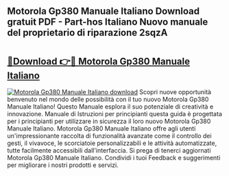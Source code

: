 ## Motorola Gp380 Manuale Italiano Download gratuit PDF - Part-hos Italiano Nuovo manuale del proprietario di riparazione 2sqzA

# <h2><a href="http://dfevqhj.blite.top/?on=Motorola+Gp380+Manuale+Italiano">🔗Download 👉🔴 Motorola Gp380 Manuale Italiano</a></h2>

[![Motorola Gp380 Manuale Italiano download](https://i.imgur.com/lujVjoI.png)](http://dfevqhj.blite.top/?on=Motorola+Gp380+Manuale+Italiano)
Scopri nuove opportunità benvenuto nel mondo delle possibilità con il tuo nuovo Motorola Gp380 Manuale Italiano! Questo Manuale esplora il suo potenziale di creatività e innovazione. Manuale di Istruzioni per principianti questa guida è progettata per i principianti per utilizzare in sicurezza il loro nuovo Motorola Gp380 Manuale Italiano. Motorola Gp380 Manuale Italiano offre agli utenti un'impressionante raccolta di funzionalità avanzate come il controllo dei gesti, il vivavoce, le scorciatoie personalizzabili e le attività automatizzate, tutte facilmente accessibili dall'interfaccia. Si prega di tenerci aggiornati Motorola Gp380 Manuale Italiano. Condividi i tuoi Feedback e suggerimenti per migliorare i nostri prodotti e servizi.
